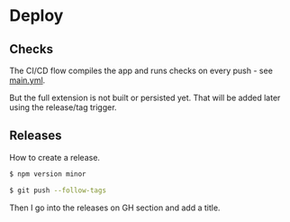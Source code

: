 # Deploy


## Checks

The CI/CD flow compiles the app and runs checks on every push - see [main.yml](/.github/workflows/main.yml). 

But the full extension is not built or persisted yet. That will be added later using the release/tag trigger.


## Releases

How to create a release.

```sh
$ npm version minor
```

```sh
$ git push --follow-tags
```

Then I go into the releases on GH section and add a title.
